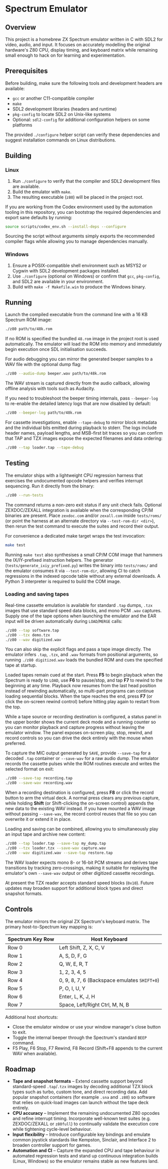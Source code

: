# Spectrum Emulator

## Overview
This project is a homebrew ZX Spectrum emulator written in C with SDL2 for video, audio, and input. It focuses on accurately modelling the original hardware's Z80 CPU, display timing, and keyboard matrix while remaining small enough to hack on for learning and experimentation.

## Prerequisites
Before building, make sure the following tools and development headers are available:

- `gcc` or another C11-compatible compiler
- `make`
- SDL2 development libraries (headers and runtime)
- `pkg-config` to locate SDL2 on Unix-like systems
- Optional: `sdl2-config` for additional configuration helpers on some platforms

The provided `./configure` helper script can verify these dependencies and suggest installation commands on Linux distributions.

## Building

### Linux
1. Run `./configure` to verify that the compiler and SDL2 development files are available.
2. Build the emulator with `make`.
3. The resulting executable (`z80`) will be placed in the project root.

If you are working from the Codex environment used by the automation tooling in
this repository, you can bootstrap the required dependencies and export sane
defaults by running:

```bash
source scripts/codex_env.sh --install-deps --configure
```

Sourcing the script without arguments simply exports the recommended compiler
flags while allowing you to manage dependencies manually.

### Windows
1. Ensure a POSIX-compatible shell environment such as MSYS2 or Cygwin with SDL2 development packages installed.
2. Use `./configure` (optional on Windows) or confirm that `gcc`, `pkg-config`, and SDL2 are available in your environment.
3. Build with `make -f Makefile.win` to produce the Windows binary.

## Running
Launch the compiled executable from the command line with a 16 KB Spectrum ROM image:

```bash
./z80 path/to/48k.rom
```

If no ROM is specified the bundled `48.rom` image in the project root is used automatically. The emulator will load the ROM into memory and immediately begin execution once SDL initialisation succeeds.

For audio debugging you can mirror the generated beeper samples to a WAV file with the optional dump flag:

```bash
./z80 --audio-dump beeper.wav path/to/48k.rom
```

The WAV stream is captured directly from the audio callback, allowing offline analysis with tools such as Audacity.

If you need to troubleshoot the beeper timing internals, pass `--beeper-log` to re-enable the detailed latency logs that are now
disabled by default:

```bash
./z80 --beeper-log path/to/48k.rom
```

For cassette investigations, enable `--tape-debug` to mirror block metadata and
the individual bits emitted during playback to stderr. The logs include header
names, payload lengths, and MSB-first bit traces so you can confirm that TAP
and TZX images expose the expected filenames and data ordering:

```bash
./z80 --tap loader.tap --tape-debug
```

## Testing

The emulator ships with a lightweight CPU regression harness that exercises the undocumented opcode helpers and verifies
interrupt sequencing. Run it directly from the binary:

```bash
./z80 --run-tests
```

The command returns a non-zero exit status if any unit check fails. Optional ZEXDOC/ZEXALL integration is available when the
corresponding CP/M binaries are present. Place `zexdoc.com` and/or `zexall.com` inside `tests/roms/` (or point the harness at an
alternate directory via `--test-rom-dir <dir>`), then rerun the test command to execute the suites and record their output.

For convenience a dedicated make target wraps the test invocation:

```bash
make test
```

Running `make test` also synthesises a small CP/M COM image that hammers the
IX/IY-prefixed instruction helpers. The generator
(`tests/generate_ixiy_prefixed.py`) writes the binary into `tests/roms/` and the
emulator consumes it via `--test-rom-dir`, allowing CI to catch regressions in
the indexed opcode table without any external downloads. A Python 3 interpreter
is required to build the COM image.

### Loading and saving tapes

Real-time cassette emulation is available for standard `.tap` dumps, `.tzx` images that use standard speed data blocks, and mono PCM `.wav` captures. Supply
one of the tape options when launching the emulator and the EAR input will be driven automatically during `LOAD`/`MERGE` calls:

```bash
./z80 --tap software.tap
./z80 --tzx demo.tzx
./z80 --wav digitized.wav
```

You can also skip the explicit flags and pass a tape image directly. The emulator
infers `.tap`, `.tzx`, and `.wav` formats from positional arguments, so running
`./z80 digitized.wav` loads the bundled ROM and cues the specified tape at
startup.

Loaded tapes remain cued at the start. Press **F5** to begin playback when the Spectrum is ready to `LOAD`, use **F6** to pause/stop, and tap **F7** to rewind to the beginning at any time. Playback now resumes from the last head position instead of rewinding automatically, so multi-part programs can continue loading sequential blocks. When the tape reaches the end, press **F7** (or click the on-screen rewind control) before hitting play again to restart from the top.

While a tape source or recording destination is configured, a status panel in the upper border shows the current deck mode and a running counter so you can monitor playback and capture progress without leaving the emulator window. The panel exposes on-screen play, stop, rewind, and record controls so you can drive the deck entirely with the mouse when preferred.

To capture the MIC output generated by `SAVE`, provide `--save-tap` for a decoded `.tap` container or `--save-wav` for a raw audio
dump. The emulator records the cassette pulses while the ROM routines execute and writes the selected format on exit:

```bash
./z80 --save-tap recording.tap
./z80 --save-wav recording.wav
```

When a recording destination is configured, press **F8** or click the record button to arm the virtual deck. A normal press clears any previous capture, while holding **Shift** (or Shift-clicking the on-screen control) appends the new data to the existing WAV instead. If you have mounted a WAV image without passing `--save-wav`, the record control reuses that file so you can overwrite it or extend it in place.

Loading and saving can be combined, allowing you to simultaneously play an input tape and archive new content:

```bash
./z80 --tap loader.tap --save-tap my_dump.tap
./z80 --tzx loader.tzx --save-wav capture.wav
./z80 --wav digitized.wav --save-tap restore.tap
```

The WAV loader expects mono 8- or 16-bit PCM streams and derives tape transitions by tracking zero-crossings, making it suitable for replaying the emulator's own `--save-wav` output or other digitized cassette recordings.

At present the TZX reader accepts standard speed blocks (`0x10`). Future updates may broaden support for additional block types
and direct snapshot formats.

## Controls
The emulator mirrors the original ZX Spectrum's keyboard matrix. The primary host-to-Spectrum key mapping is:

| Spectrum Key Row | Host Keyboard |
| ---------------- | -------------- |
| Row 0            | Left Shift, Z, X, C, V |
| Row 1            | A, S, D, F, G |
| Row 2            | Q, W, E, R, T |
| Row 3            | 1, 2, 3, 4, 5 |
| Row 4            | 0, 9, 8, 7, 6 (Backspace emulates `SHIFT+0`) |
| Row 5            | P, O, I, U, Y |
| Row 6            | Enter, L, K, J, H |
| Row 7            | Space, Left/Right Ctrl, M, N, B |

Additional host shortcuts:

- Close the emulator window or use your window manager's close button to exit.
- Toggle the internal beeper through the Spectrum's standard `BEEP` command.
- F5 Play, F6 Stop, F7 Rewind, F8 Record (Shift+F8 appends to the current WAV when available).

## Roadmap
- **Tape and snapshot formats** – Extend cassette support beyond standard-speed `.tap`/`.tzx` images by decoding additional TZX
  block types such as turbo, custom tone, and direct recording data. Add popular snapshot containers (for example `.sna` and
  `.z80`) so software that relies on quick-load images can launch without the tape deck entirely.
- **CPU accuracy** – Implement the remaining undocumented Z80 opcodes and refine interrupt timing. Incorporate well-known test
  suites (e.g. ZEXDOC/ZEXALL or `z80full`) to continually validate the execution core while tightening cycle-level behaviour.
- **Input flexibility** – Introduce configurable key bindings and emulate common joystick standards like Kempston, Sinclair, and
  Interface 2 to broaden controller support for games.
- **Automation and CI** – Capture the expanded CPU and tape behaviour in automated regression tests and stand up continuous
  integration builds (Linux, Windows) so the emulator remains stable as new features land.
